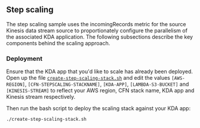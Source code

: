 ## Step scaling
The step scaling sample uses the incomingRecords metric for the source Kinesis data stream source to proportionately configure the parallelism of the associated KDA application. The following subsections describe the key components behind the scaling approach.

### Deployment

Ensure that the KDA app that you'd like to scale has already been deployed. Open up the file [`create-step-scaling-stack.sh`](create-step-scaling-stack.sh) and edit the values `[AWS-REGION]`, `[CFN-STEPSCALING-STACKNAME]`, `[KDA-APP]`, `[LAMBDA-S3-BUCKET]` and `[KINESIS-STREAM]` to reflect your AWS region, CFN stack name, KDA app and Kinesis stream respectively. 

Then run the bash script to deploy the scaling stack against your KDA app:

```
./create-step-scaling-stack.sh
```